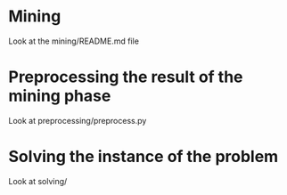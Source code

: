 Mining
======

Look at the mining/README.md file


Preprocessing the result of the mining phase
============================================

Look at preprocessing/preprocess.py


Solving the instance of the problem
===================================

Look at solving/
